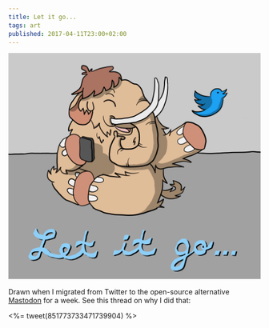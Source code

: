 ```yaml
---
title: Let it go...
tags: art
published: 2017-04-11T23:00+02:00
---
```


![A Mastodon mammoth letting a Twitter bird fly away](let-it-go.png)

Drawn when I migrated from Twitter to the open-source alternative [Mastodon](https://en.wikipedia.org/wiki/Mastodon_(software)) for a week. See this thread on why I did that:

<%= tweet(851773733471739904) %>
